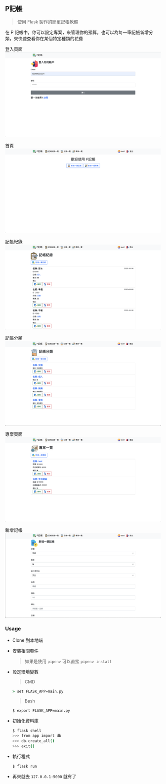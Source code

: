 ## P記帳

> 使用 Flask 製作的簡單記帳軟體

在 P 記帳中，你可以設定專案，來管理你的預算，也可以為每一筆記帳新增分類，來快速查看你在某個特定種類的花費

登入頁面
![](docs/images/login.png)

首頁
![](docs/images/index.png)

記帳紀錄
![](docs/images/record.png)

記帳分類
![](docs/images/type.png)

專案頁面
![](docs/images/project.png)

新增記帳
![](docs/images/add_record.png)

### Usage
* Clone 到本地端
* 安裝相關套件
  > 如果是使用 `pipenv` 可以直接 `pipenv install`
* 設定環境變數
  > CMD
  ```cmd
  > set FLASK_APP=main.py
  ```

  > Bash 
  ```bash
  $ export FLASK_APP=main.py
  ```

* 初始化資料庫
    ``` bash
    $ flask shell
    >>> from app import db
    >>> db.create_all()
    >>> exit()
    ```
* 執行程式
    ```bash
    $ flask run
    ```
* 再來就去 `127.0.0.1:5000` 就有了
